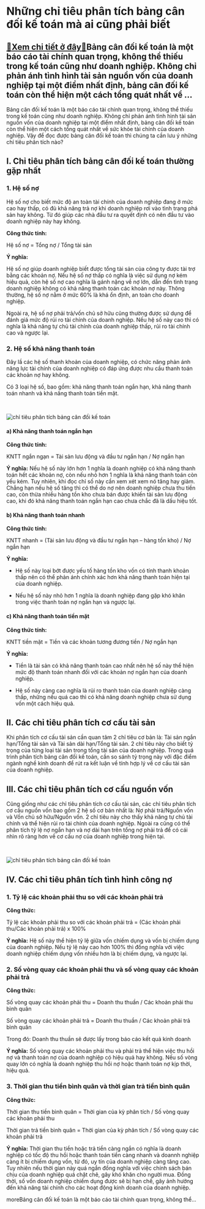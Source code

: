 Những chỉ tiêu phân tích bảng cân đối kế toán mà ai cũng phải biết
==================================================================

[:gift:Xem chi tiết ở đây:gift:](https://hddtvn.com/nhung-chi-tieu-phan-tich-bang-can-doi-ke-toan-ma-ai-cung-phai-biet/)Bảng cân đối kế toán là một báo cáo tài chính quan trọng, không thể thiếu trong kế toán cũng như doanh nghiệp. Không chỉ phản ánh tình hình tài sản nguồn vốn của doanh nghiệp tại một điểm nhất định, bảng cân đối kế toán còn thể hiện một cách tổng quát nhất về …
---------------------------------------------------------------------------------------------------------------------------------------------------------------------------------------------------------------------------------------------------------------------

Bảng cân đối kế toán là một báo cáo tài chính quan trọng, không thể thiếu trong kế toán cũng như doanh nghiệp. Không chỉ phản ánh tình hình tài sản nguồn vốn của doanh nghiệp tại một điểm nhất định, bảng cân đối kế toán còn thể hiện một cách tổng quát nhất về sức khỏe tài chính của doanh nghiệp. Vậy để đọc được bảng cân đối kế toán thì chúng ta cần lưu ý những chỉ tiêu phân tích nào?


I. Chỉ tiêu phân tích bảng cân đối kế toán thường gặp nhất
----------------------------------------------------------


### 1. Hệ số nợ


Hệ số nợ cho biết mức độ an toàn tài chính của doanh nghiệp đang ở mức cao hay thấp, có đủ khả năng trả nợ khi doanh nghiệp rơi vào tình trạng phá sản hay không. Từ đó giúp các nhà đầu tư ra quyết định có nên đầu tư vào doanh nghiệp này hay không.


**Công thức tính:**


Hệ số nợ = Tổng nợ / Tổng tài sản


**Ý nghĩa:**


Hệ số nợ giúp doanh nghiệp biết được tổng tài sản của công ty được tài trợ bằng các khoản nợ. Nếu hệ số nợ thấp có nghĩa là việc sử dụng nợ kém hiệu quả, còn hệ số nợ cao nghĩa là gánh nặng về nợ lớn, dẫn đến tình trạng doanh nghiệp không có khả năng thanh toán các khoản nợ này. Thông thường, hệ số nợ nằm ở mức 60% là khá ổn định, an toàn cho doanh nghiệp.


Ngoài ra, hệ số nợ phải trả/vốn chủ sở hữu cũng thường được sử dụng để đánh giá mức độ rủi ro tài chính của doanh nghiệp. Nếu hệ số này cao thì có nghĩa là khả năng tự chủ tài chính của doanh nghiệp thấp, rủi ro tài chính cao và ngược lại.


### 2. Hệ số khả năng thanh toán


Đây lầ các hệ số thanh khoản của doanh nghiệp, có chức năng phản ánh năng lực tài chính của doanh nghiệp có đáp ứng được nhu cầu thanh toán các khoản nợ hay không.


Có 3 loại hệ số, bao gồm: khả năng thanh toán ngắn hạn, khả năng thanh toán nhanh và khả năng thanh toán tiền mặt.


 


![chỉ tiêu phân tích bảng cân đối kế toán](https://hddtvn.com/wp-content/uploads/2021/01/bcđkt-2.jpg)


#### 


#### a) Khả năng thanh toán ngắn hạn


**Công thức tính:**


KNTT ngắn ngạn = Tài sản lưu động và đầu tư ngắn hạn / Nợ ngắn hạn


**Ý nghĩa:** Nếu hệ số này lớn hơn 1 nghĩa là doanh nghiệp có khả năng thanh toán hết các khoản nợ, còn nếu nhỏ hơn 1 nghĩa là khả năng thanh toán còn yếu kém. Tuy nhiên, khi đọc chỉ số này cần xem xét xem nó tăng hay giảm. Chẳng hạn nếu hệ số tăng thì có thể do nợ nên doanh nghiệp chưa thu tiền cao, còn thừa nhiều hàng tồn kho chưa bán được khiến tài sản lưu động cao, khi đó khả năng thanh toán ngắn hạn cao chưa chắc đã là dấu hiệu tốt.


#### b) Khả năng thanh toán nhanh


**Công thức tính:**


KNTT nhanh = (Tài sản lưu động và đầu tư ngắn hạn – hàng tồn kho) / Nợ ngắn hạn


**Ý nghĩa:**




* Hệ số này loại bớt được yếu tố hàng tồn kho vốn có tính thanh khoản thấp nên có thể phản ánh chính xác hơn khả năng thanh toán hiện tại của doanh nghiệp.

* Nếu hệ số này nhỏ hơn 1 nghĩa là doanh nghiệp đang gặp khó khăn trong việc thanh toán nợ ngắn hạn và ngược lại.



#### c) Khả năng thanh toán tiền mặt


**Công thức tính:**


KNTT tiền mặt = Tiền và các khoản tương đương tiền / Nợ ngắn hạn


**Ý nghĩa:**




* Tiền là tài sản có khả năng thanh toán cao nhất nên hệ số này thể hiện mức độ thanh toán nhanh đối với các khoản nợ ngắn hạn của doanh nghiệp.

* Hệ số này càng cao nghĩa là rủi ro thanh toán của doanh nghiệp càng thấp, những nếu quá cao thì có khả năng doanh nghiệp chưa sử dụng vốn một cách hiệu quả.



II. Các chỉ tiêu phân tích cơ cấu tài sản
-----------------------------------------


Khi phân tích cơ cấu tài sản cần quan tâm 2 chỉ tiêu cơ bản là: Tài sản ngắn hạn/Tổng tài sản và Tài sản dài hạn/Tổng tài sản. 2 chỉ tiêu này cho biết tỷ trọng của từng loại tài sản trong tổng tài sản của doanh nghiệp. Trong quá trình phân tích bảng cân đối kế toán, cần so sánh tỷ trọng này với đặc điểm ngành nghề kinh doanh để rút ra kết luận về tính hợp lý về cơ cấu tài sản của doanh nghiệp.


III. Các chỉ tiêu phân tích cơ cấu nguồn vốn
--------------------------------------------


Cũng giống như các chỉ tiêu phân tích cơ cấu tài sản, các chỉ tiêu phân tích cơ cấu nguồn vốn bao gồm 2 hệ số cơ bản nhất là: Nợ phải trả/Nguồn vốn và Vốn chủ sở hữu/Nguồn vốn. 2 chỉ tiêu này cho thấy khả năng tự chủ tài chính và thể hiện rủi ro tài chính của doanh nghiệp. Ngoài ra cũng có thể phân tích tỷ lệ nợ ngắn hạn và nợ dài hạn trên tổng nợ phải trả để có cái nhìn rõ ràng hơn về cơ cấu nợ của doanh nghiệp trong hiện tại.


 


![chỉ tiêu phân tích bảng cân đối kế toán](https://hddtvn.com/wp-content/uploads/2021/01/bcđkt.png)


IV. Các chỉ tiêu phân tích tình hình công nợ
--------------------------------------------


### 1. Tỷ lệ các khoản phải thu so với các khoản phải trả


**Công thức:**


Tỷ lệ các khoản phải thu so với các khoản phải trả = (Các khoản phải thu/Các khoản phải trả) x 100%


**Ý nghĩa:** Hệ số này thể hiện tỷ lệ giữa vốn chiếm dụng và vốn bị chiếm dụng của doanh nghiệp. Nếu tỷ lệ này cao hơn 100% thì đồng nghĩa với việc doanh nghiệp chiếm dụng vốn nhiều hơn là bị chiếm dụng, và ngược lại.


### 2. Số vòng quay các khoản phải thu và số vòng quay các khoản phải trả


**Công thức:**


Số vòng quay các khoản phải thu = Doanh thu thuần / Các khoản phải thu bình quân


Số vòng quay các khoản phải trả = Doanh thu thuần / Các khoản phải trả bình quân


Trong đó: Doanh thu thuần sẽ được lấy trong báo cáo kết quả kinh doanh


**Ý nghĩa:** Số vòng quay các khoản phải thu và phải trả thể hiện việc thu hồi nợ và thanh toán nợ của doanh nghiệp có hiệu quả hay không. Nếu số vòng quay lớn có nghĩa là doanh nghiệp thu hồi nợ hoặc thanh toán nợ kịp thời, hiệu quả.


### 3. Thời gian thu tiền bình quân và thời gian trả tiền bình quân


**Công thức:**


Thời gian thu tiền bình quân = Thời gian của kỳ phân tích / Số vòng quay các khoản phải thu


Thời gian trả tiền bình quân = Thời gian của kỳ phân tích / Số vòng quay các khoản phải trả


**Ý nghĩa:** Thời gian thu tiền hoặc trả tiền càng ngắn có nghĩa là doanh nghiệp có tốc độ thu hồi hoặc thanh toán tiền càng nhanh và doannh nghiệp càng ít bị chiếm dụng vốn, từ đó, uy tín của doanh nghiệp càng tăng cao. Tuy nhiên nếu thời gian này quá ngắn đồng nghĩa với việc chính sách bán chịu của doanh nghiệp quá chặt chẽ, gây khó khăn cho người mua. Đồng thời, số vốn doanh nghiệp chiếm dụng được sẽ bị hạn chế, gây ảnh hưởng đến khả năng tài chính cho các hoạt động kinh doanh của doanh nghiệp.


moreBảng cân đối kế toán là một báo cáo tài chính quan trọng, không thể…

